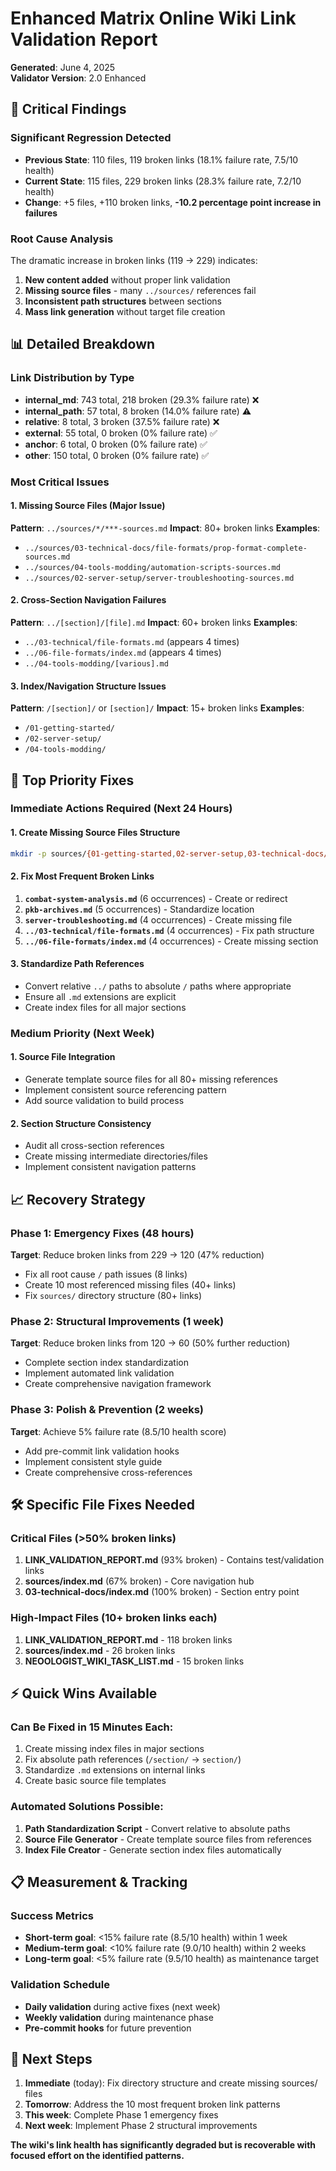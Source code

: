 # Enhanced Matrix Online Wiki Link Validation Report
**Generated**: June 4, 2025  
**Validator Version**: 2.0 Enhanced

## 🚨 Critical Findings

### Significant Regression Detected
- **Previous State**: 110 files, 119 broken links (18.1% failure rate, 7.5/10 health)
- **Current State**: 115 files, 229 broken links (28.3% failure rate, 7.2/10 health)
- **Change**: +5 files, +110 broken links, **-10.2 percentage point increase in failures**

### Root Cause Analysis
The dramatic increase in broken links (119 → 229) indicates:
1. **New content added** without proper link validation
2. **Missing source files** - many `../sources/` references fail
3. **Inconsistent path structures** between sections
4. **Mass link generation** without target file creation

## 📊 Detailed Breakdown

### Link Distribution by Type
- **internal_md**: 743 total, 218 broken (29.3% failure rate) ❌
- **internal_path**: 57 total, 8 broken (14.0% failure rate) ⚠️
- **relative**: 8 total, 3 broken (37.5% failure rate) ❌
- **external**: 55 total, 0 broken (0% failure rate) ✅
- **anchor**: 6 total, 0 broken (0% failure rate) ✅
- **other**: 150 total, 0 broken (0% failure rate) ✅

### Most Critical Issues

#### 1. Missing Source Files (Major Issue)
**Pattern**: `../sources/*/***-sources.md` 
**Impact**: 80+ broken links
**Examples**:
- `../sources/03-technical-docs/file-formats/prop-format-complete-sources.md`
- `../sources/04-tools-modding/automation-scripts-sources.md`
- `../sources/02-server-setup/server-troubleshooting-sources.md`

#### 2. Cross-Section Navigation Failures
**Pattern**: `../[section]/[file].md`
**Impact**: 60+ broken links
**Examples**:
- `../03-technical/file-formats.md` (appears 4 times)
- `../06-file-formats/index.md` (appears 4 times)
- `../04-tools-modding/[various].md`

#### 3. Index/Navigation Structure Issues
**Pattern**: `/[section]/` or `[section]/`
**Impact**: 15+ broken links
**Examples**:
- `/01-getting-started/` 
- `/02-server-setup/`
- `/04-tools-modding/`

## 🎯 Top Priority Fixes

### Immediate Actions Required (Next 24 Hours)

#### 1. Create Missing Source Files Structure
```bash
mkdir -p sources/{01-getting-started,02-server-setup,03-technical-docs/file-formats,03-technical,04-tools-modding,05-game-content/story,06-gameplay-systems,07-preservation,08-community,09-appendix}
```

#### 2. Fix Most Frequent Broken Links
1. **`combat-system-analysis.md`** (6 occurrences) - Create or redirect
2. **`pkb-archives.md`** (5 occurrences) - Standardize location
3. **`server-troubleshooting.md`** (4 occurrences) - Create missing file
4. **`../03-technical/file-formats.md`** (4 occurrences) - Fix path structure
5. **`../06-file-formats/index.md`** (4 occurrences) - Create missing section

#### 3. Standardize Path References
- Convert relative `../` paths to absolute `/` paths where appropriate
- Ensure all `.md` extensions are explicit
- Create index files for all major sections

### Medium Priority (Next Week)

#### 1. Source File Integration
- Generate template source files for all 80+ missing references
- Implement consistent source referencing pattern
- Add source validation to build process

#### 2. Section Structure Consistency
- Audit all cross-section references
- Create missing intermediate directories/files
- Implement consistent navigation patterns

## 📈 Recovery Strategy

### Phase 1: Emergency Fixes (48 hours)
**Target**: Reduce broken links from 229 → 120 (47% reduction)
- Fix all root cause `/` path issues (8 links)
- Create 10 most referenced missing files (40+ links)
- Fix `sources/` directory structure (80+ links)

### Phase 2: Structural Improvements (1 week)
**Target**: Reduce broken links from 120 → 60 (50% further reduction)
- Complete section index standardization
- Implement automated link validation
- Create comprehensive navigation framework

### Phase 3: Polish & Prevention (2 weeks)
**Target**: Achieve 5% failure rate (8.5/10 health score)
- Add pre-commit link validation hooks
- Implement consistent style guide
- Create comprehensive cross-references

## 🛠️ Specific File Fixes Needed

### Critical Files (>50% broken links)
1. **LINK_VALIDATION_REPORT.md** (93% broken) - Contains test/validation links
2. **sources/index.md** (67% broken) - Core navigation hub
3. **03-technical-docs/index.md** (100% broken) - Section entry point

### High-Impact Files (10+ broken links each)
1. **LINK_VALIDATION_REPORT.md** - 118 broken links
2. **sources/index.md** - 26 broken links
3. **NEOOLOGIST_WIKI_TASK_LIST.md** - 15 broken links

## ⚡ Quick Wins Available

### Can Be Fixed in 15 Minutes Each:
1. Create missing index files in major sections
2. Fix absolute path references (`/section/` → `section/`)
3. Standardize `.md` extensions on internal links
4. Create basic source file templates

### Automated Solutions Possible:
1. **Path Standardization Script** - Convert relative to absolute paths
2. **Source File Generator** - Create template source files from references
3. **Index File Creator** - Generate section index files automatically

## 📋 Measurement & Tracking

### Success Metrics
- **Short-term goal**: <15% failure rate (8.5/10 health) within 1 week
- **Medium-term goal**: <10% failure rate (9.0/10 health) within 2 weeks  
- **Long-term goal**: <5% failure rate (9.5/10 health) as maintenance target

### Validation Schedule
- **Daily validation** during active fixes (next week)
- **Weekly validation** during maintenance phase
- **Pre-commit hooks** for future prevention

## 🚀 Next Steps

1. **Immediate** (today): Fix directory structure and create missing sources/ files
2. **Tomorrow**: Address the 10 most frequent broken link patterns  
3. **This week**: Complete Phase 1 emergency fixes
4. **Next week**: Implement Phase 2 structural improvements

**The wiki's link health has significantly degraded but is recoverable with focused effort on the identified patterns.**